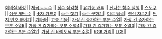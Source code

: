 [회의실 배정](https://www.acmicpc.net/problem/1931)  ||
[제곱 ㄴㄴ수](https://www.acmicpc.net/problem/1016)  ||
[정수 삼각형](https://www.acmicpc.net/problem/1932)  ||
[유기농 배추](https://www.acmicpc.net/problem/1012)  ||
[신나는 함수 실행](https://www.acmicpc.net/problem/9184)  ||
[스도쿠](https://www.acmicpc.net/problem/2580)  ||
[쉬운 계단 수](https://www.acmicpc.net/problem/10844)  ||
[숫자 카드2](https://www.acmicpc.net/problem/10816)   ||
[소수 찾기](https://www.acmicpc.net/problem/1978)||
[소수 구하기](https://www.acmicpc.net/problem/1929)||
[미로 탐색](https://www.acmicpc.net/problem/2178)||
[랜선 자르기](https://www.acmicpc.net/problem/1654)||
[단지 번호 붙이기](https://www.acmicpc.net/problem/2667)||
[기타줄](https://www.acmicpc.net/problem/1049)||
[고층 건물](https://www.acmicpc.net/problem/1027)||
[가장 긴 증가하는 부분 수열](https://www.acmicpc.net/problem/11053)||
[가장 긴 증가하는 부분 수열5](https://www.acmicpc.net/problem/14003)||
[가장 긴 증가하는 부분 수열4](https://www.acmicpc.net/problem/14002)||
[가장 긴 증가하는 부분 수열3](https://www.acmicpc.net/problem/12738)||
[가장 긴 증가하는 부분 수열2](https://www.acmicpc.net/problem/12015)||
[가장 긴 바이토닉 부분 수열](https://www.acmicpc.net/problem/11054)||
[RGB 거리](https://www.acmicpc.net/problem/1149)||
[LCS](https://www.acmicpc.net/problem/9251)||
